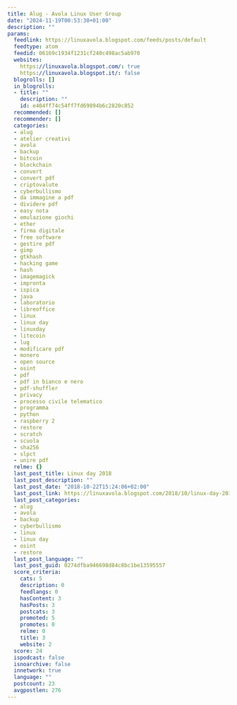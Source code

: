 ```yaml
---
title: Alug - Avola Linux User Group
date: "2024-11-19T00:53:30+01:00"
description: ""
params:
  feedlink: https://linuxavola.blogspot.com/feeds/posts/default
  feedtype: atom
  feedid: 06169c1934f1231cf240c498ac5ab970
  websites:
    https://linuxavola.blogspot.com/: true
    https://linuxavola.blogspot.it/: false
  blogrolls: []
  in_blogrolls:
  - title: ""
    description: ""
    id: e404ff74c54ff7fd69894b6c2820c852
  recommended: []
  recommender: []
  categories:
  - alug
  - atelier creativi
  - avola
  - backup
  - bitcoin
  - blockchain
  - convert
  - convert pdf
  - criptovalute
  - cyberbullismo
  - da immagine a pdf
  - dividere pdf
  - easy nota
  - emulazione giochi
  - ether
  - firma digitale
  - free software
  - gestire pdf
  - gimp
  - gtkhash
  - hacking game
  - hash
  - imagemagick
  - impronta
  - ispica
  - java
  - laboratorio
  - libreoffice
  - linux
  - linux day
  - linuxday
  - litecoin
  - lug
  - modificare pdf
  - monero
  - open source
  - osint
  - pdf
  - pdf in bianco e nero
  - pdf-shuffler
  - privacy
  - processo civile telematico
  - programma
  - python
  - raspberry 2
  - restore
  - scratch
  - scuola
  - sha256
  - slpct
  - unire pdf
  relme: {}
  last_post_title: Linux day 2018
  last_post_description: ""
  last_post_date: "2018-10-22T15:24:06+02:00"
  last_post_link: https://linuxavola.blogspot.com/2018/10/linux-day-2018.html
  last_post_categories:
  - alug
  - avola
  - backup
  - cyberbullismo
  - linux
  - linux day
  - osint
  - restore
  last_post_language: ""
  last_post_guid: 0274dfba946698d84c8bc1be13595557
  score_criteria:
    cats: 5
    description: 0
    feedlangs: 0
    hasContent: 3
    hasPosts: 3
    postcats: 3
    promoted: 5
    promotes: 0
    relme: 0
    title: 3
    website: 2
  score: 24
  ispodcast: false
  isnoarchive: false
  innetwork: true
  language: ""
  postcount: 23
  avgpostlen: 276
---
```

